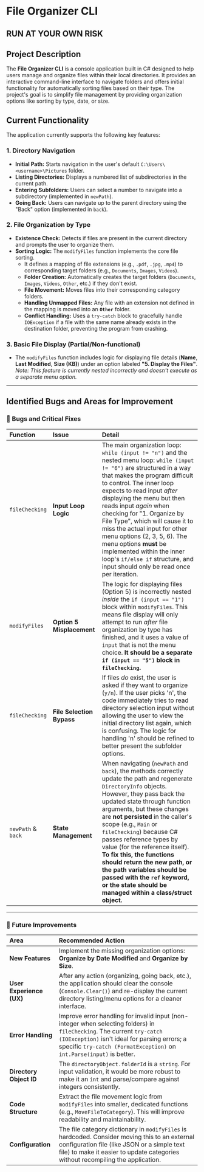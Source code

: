 # File Organizer CLI

## RUN AT YOUR OWN RISK

## Project Description
The **File Organizer CLI** is a console application built in C# designed to help users manage and organize files within their local directories. It provides an interactive command-line interface to navigate folders and offers initial functionality for automatically sorting files based on their type. The project's goal is to simplify file management by providing organization options like sorting by type, date, or size.

## Current Functionality

The application currently supports the following key features:

### 1. Directory Navigation
* **Initial Path:** Starts navigation in the user's default `C:\Users\<username>\Pictures` folder.
* **Listing Directories:** Displays a numbered list of subdirectories in the current path.
* **Entering Subfolders:** Users can select a number to navigate into a subdirectory (implemented in `newPath`).
* **Going Back:** Users can navigate up to the parent directory using the "Back" option (implemented in `back`).

### 2. File Organization by Type
* **Existence Check:** Detects if files are present in the current directory and prompts the user to organize them.
* **Sorting Logic:** The `modifyFiles` function implements the core file sorting.
    * It defines a mapping of file extensions (e.g., `.pdf`, `.jpg`, `.mp4`) to corresponding target folders (e.g., `Documents`, `Images`, `Videos`).
    * **Folder Creation:** Automatically creates the target folders (`Documents`, `Images`, `Videos`, `Other`, etc.) if they don't exist.
    * **File Movement:** Moves files into their corresponding category folders.
    * **Handling Unmapped Files:** Any file with an extension not defined in the mapping is moved into an **`Other`** folder.
    * **Conflict Handling:** Uses a `try-catch` block to gracefully handle `IOException` if a file with the same name already exists in the destination folder, preventing the program from crashing.

### 3. Basic File Display (Partial/Non-functional)
* The `modifyFiles` function includes logic for displaying file details (**Name**, **Last Modified**, **Size (KB)**) under an option labeled **"5. Display the Files"**. *Note: This feature is currently nested incorrectly and doesn't execute as a separate menu option.*

---

## Identified Bugs and Areas for Improvement

### 🐞 Bugs and Critical Fixes

| Function | Issue | Detail |
| :--- | :--- | :--- |
| `fileChecking` | **Input Loop Logic** | The main organization loop: `while (input != "n")` and the nested menu loop: `while (input != "6")` are structured in a way that makes the program difficult to control. The inner loop expects to read input *after* displaying the menu but then reads input *again* when checking for "1. Organize by File Type", which will cause it to miss the actual input for other menu options (2, 3, 5, 6). The menu options **must** be implemented within the inner loop's `if/else if` structure, and input should only be read once per iteration. |
| `modifyFiles` | **Option 5 Misplacement** | The logic for displaying files (Option 5) is incorrectly nested *inside* the `if (input == "1")` block within `modifyFiles`. This means file display will only attempt to run *after* file organization by type has finished, and it uses a value of `input` that is not the menu choice. **It should be a separate `if (input == "5")` block in `fileChecking`.** |
| `fileChecking` | **File Selection Bypass** | If files *do* exist, the user is asked if they want to organize (`y/n`). If the user picks 'n', the code immediately tries to read directory selection input without allowing the user to view the initial directory list again, which is confusing. The logic for handling 'n' should be refined to better present the subfolder options. |
| `newPath` & `back` | **State Management** | When navigating (`newPath` and `back`), the methods correctly update the path and regenerate `DirectoryInfo` objects. However, they pass back the updated state through function arguments, but these changes are **not persisted** in the caller's scope (e.g., `Main` or `fileChecking`) because C# passes reference types by value (for the reference itself). **To fix this, the functions should return the new path, or the path variables should be passed with the `ref` keyword, or the state should be managed within a class/struct object.** |

---

### 🚀 Future Improvements

| Area | Recommended Action |
| :--- | :--- |
| **New Features** | Implement the missing organization options: **Organize by Date Modified** and **Organize by Size**. |
| **User Experience (UX)** | After any action (organizing, going back, etc.), the application should clear the console (`Console.Clear()`) and re-display the current directory listing/menu options for a cleaner interface. |
| **Error Handling** | Improve error handling for invalid input (non-integer when selecting folders) in `fileChecking`. The current `try-catch (IOException)` isn't ideal for parsing errors; a specific `try-catch (FormatException)` on `int.Parse(input)` is better. |
| **Directory Object ID** | The `directoryObject.folderId` is a `string`. For input validation, it would be more robust to make it an `int` and parse/compare against integers consistently. |
| **Code Structure** | Extract the file movement logic from `modifyFiles` into smaller, dedicated functions (e.g., `MoveFileToCategory`). This will improve readability and maintainability. |
| **Configuration** | The file category dictionary in `modifyFiles` is hardcoded. Consider moving this to an external configuration file (like JSON or a simple text file) to make it easier to update categories without recompiling the application. |